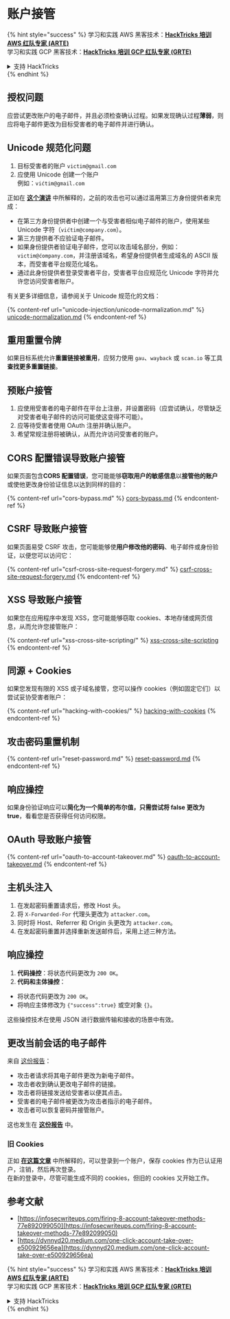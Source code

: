 # 账户接管

{% hint style="success" %}
学习和实践 AWS 黑客技术：<img src="/.gitbook/assets/arte.png" alt="" data-size="line">[**HackTricks 培训 AWS 红队专家 (ARTE)**](https://training.hacktricks.xyz/courses/arte)<img src="/.gitbook/assets/arte.png" alt="" data-size="line">\
学习和实践 GCP 黑客技术：<img src="/.gitbook/assets/grte.png" alt="" data-size="line">[**HackTricks 培训 GCP 红队专家 (GRTE)**<img src="/.gitbook/assets/grte.png" alt="" data-size="line">](https://training.hacktricks.xyz/courses/grte)

<details>

<summary>支持 HackTricks</summary>

* 查看 [**订阅计划**](https://github.com/sponsors/carlospolop)!
* **加入** 💬 [**Discord 群组**](https://discord.gg/hRep4RUj7f) 或 [**Telegram 群组**](https://t.me/peass) 或 **在** **Twitter** 🐦 [**@hacktricks\_live**](https://twitter.com/hacktricks\_live)** 上关注我们。**
* **通过向** [**HackTricks**](https://github.com/carlospolop/hacktricks) 和 [**HackTricks Cloud**](https://github.com/carlospolop/hacktricks-cloud) GitHub 仓库提交 PR 来分享黑客技巧。

</details>
{% endhint %}

## **授权问题**

应尝试更改账户的电子邮件，并且必须检查确认过程。如果发现确认过程**薄弱**，则应将电子邮件更改为目标受害者的电子邮件并进行确认。

## **Unicode 规范化问题**

1. 目标受害者的账户 `victim@gmail.com`
2. 应使用 Unicode 创建一个账户\
例如：`vićtim@gmail.com`

正如在 [**这个演讲**](https://www.youtube.com/watch?v=CiIyaZ3x49c) 中所解释的，之前的攻击也可以通过滥用第三方身份提供者来完成：

* 在第三方身份提供者中创建一个与受害者相似电子邮件的账户，使用某些 Unicode 字符（`vićtim@company.com`）。
* 第三方提供者不应验证电子邮件。
* 如果身份提供者验证电子邮件，您可以攻击域名部分，例如：`victim@ćompany.com`，并注册该域名，希望身份提供者生成域名的 ASCII 版本，而受害者平台规范化域名。
* 通过此身份提供者登录受害者平台，受害者平台应规范化 Unicode 字符并允许您访问受害者账户。

有关更多详细信息，请参阅关于 Unicode 规范化的文档：

{% content-ref url="unicode-injection/unicode-normalization.md" %}
[unicode-normalization.md](unicode-injection/unicode-normalization.md)
{% endcontent-ref %}

## **重用重置令牌**

如果目标系统允许**重置链接被重用**，应努力使用 `gau`、`wayback` 或 `scan.io` 等工具**查找更多重置链接**。

## **预账户接管**

1. 应使用受害者的电子邮件在平台上注册，并设置密码（应尝试确认，尽管缺乏对受害者电子邮件的访问可能使这变得不可能）。
2. 应等待受害者使用 OAuth 注册并确认账户。
3. 希望常规注册将被确认，从而允许访问受害者的账户。

## **CORS 配置错误导致账户接管**

如果页面包含**CORS 配置错误**，您可能能够**窃取用户的敏感信息**以**接管他的账户**或使他更改身份验证信息以达到同样的目的：

{% content-ref url="cors-bypass.md" %}
[cors-bypass.md](cors-bypass.md)
{% endcontent-ref %}

## **CSRF 导致账户接管**

如果页面易受 CSRF 攻击，您可能能够使**用户修改他的密码**、电子邮件或身份验证，以便您可以访问它：

{% content-ref url="csrf-cross-site-request-forgery.md" %}
[csrf-cross-site-request-forgery.md](csrf-cross-site-request-forgery.md)
{% endcontent-ref %}

## **XSS 导致账户接管**

如果您在应用程序中发现 XSS，您可能能够窃取 cookies、本地存储或网页信息，从而允许您接管账户：

{% content-ref url="xss-cross-site-scripting/" %}
[xss-cross-site-scripting](xss-cross-site-scripting/)
{% endcontent-ref %}

## **同源 + Cookies**

如果您发现有限的 XSS 或子域名接管，您可以操作 cookies（例如固定它们）以尝试妥协受害者账户：

{% content-ref url="hacking-with-cookies/" %}
[hacking-with-cookies](hacking-with-cookies/)
{% endcontent-ref %}

## **攻击密码重置机制**

{% content-ref url="reset-password.md" %}
[reset-password.md](reset-password.md)
{% endcontent-ref %}

## **响应操控**

如果身份验证响应可以**简化为一个简单的布尔值，只需尝试将 false 更改为 true**，看看您是否获得任何访问权限。

## OAuth 导致账户接管

{% content-ref url="oauth-to-account-takeover.md" %}
[oauth-to-account-takeover.md](oauth-to-account-takeover.md)
{% endcontent-ref %}

## 主机头注入

1. 在发起密码重置请求后，修改 Host 头。
2. 将 `X-Forwarded-For` 代理头更改为 `attacker.com`。
3. 同时将 Host、Referrer 和 Origin 头更改为 `attacker.com`。
4. 在发起密码重置并选择重新发送邮件后，采用上述三种方法。

## 响应操控

1. **代码操控**：将状态代码更改为 `200 OK`。
2. **代码和主体操控**：
* 将状态代码更改为 `200 OK`。
* 将响应主体修改为 `{"success":true}` 或空对象 `{}`。

这些操控技术在使用 JSON 进行数据传输和接收的场景中有效。

## 更改当前会话的电子邮件

来自 [这份报告](https://dynnyd20.medium.com/one-click-account-take-over-e500929656ea)：

* 攻击者请求将其电子邮件更改为新电子邮件。
* 攻击者收到确认更改电子邮件的链接。
* 攻击者将链接发送给受害者以便其点击。
* 受害者的电子邮件被更改为攻击者指示的电子邮件。
* 攻击者可以恢复密码并接管账户。

这也发生在 [**这份报告**](https://dynnyd20.medium.com/one-click-account-take-over-e500929656ea) 中。

### 旧 Cookies

正如 [**在这篇文章**](https://medium.com/@niraj1mahajan/uncovering-the-hidden-vulnerability-how-i-found-an-authentication-bypass-on-shopifys-exchange-cc2729ea31a9) 中所解释的，可以登录到一个账户，保存 cookies 作为已认证用户，注销，然后再次登录。\
在新的登录中，尽管可能生成不同的 cookies，但旧的 cookies 又开始工作。

## 参考文献

* [https://infosecwriteups.com/firing-8-account-takeover-methods-77e892099050](https://infosecwriteups.com/firing-8-account-takeover-methods-77e892099050)
* [https://dynnyd20.medium.com/one-click-account-take-over-e500929656ea](https://dynnyd20.medium.com/one-click-account-take-over-e500929656ea)

{% hint style="success" %}
学习和实践 AWS 黑客技术：<img src="/.gitbook/assets/arte.png" alt="" data-size="line">[**HackTricks 培训 AWS 红队专家 (ARTE)**](https://training.hacktricks.xyz/courses/arte)<img src="/.gitbook/assets/arte.png" alt="" data-size="line">\
学习和实践 GCP 黑客技术：<img src="/.gitbook/assets/grte.png" alt="" data-size="line">[**HackTricks 培训 GCP 红队专家 (GRTE)**<img src="/.gitbook/assets/grte.png" alt="" data-size="line">](https://training.hacktricks.xyz/courses/grte)

<details>

<summary>支持 HackTricks</summary>

* 查看 [**订阅计划**](https://github.com/sponsors/carlospolop)!
* **加入** 💬 [**Discord 群组**](https://discord.gg/hRep4RUj7f) 或 [**Telegram 群组**](https://t.me/peass) 或 **在** **Twitter** 🐦 [**@hacktricks\_live**](https://twitter.com/hacktricks\_live)** 上关注我们。**
* **通过向** [**HackTricks**](https://github.com/carlospolop/hacktricks) 和 [**HackTricks Cloud**](https://github.com/carlospolop/hacktricks-cloud) GitHub 仓库提交 PR 来分享黑客技巧。

</details>
{% endhint %}
